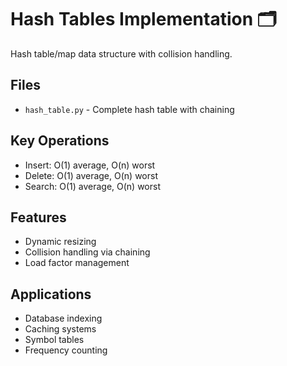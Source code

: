 # Hash Tables Implementation 🗂️

Hash table/map data structure with collision handling.

## Files
- `hash_table.py` - Complete hash table with chaining

## Key Operations
- Insert: O(1) average, O(n) worst
- Delete: O(1) average, O(n) worst
- Search: O(1) average, O(n) worst

## Features
- Dynamic resizing
- Collision handling via chaining
- Load factor management

## Applications
- Database indexing
- Caching systems
- Symbol tables
- Frequency counting
